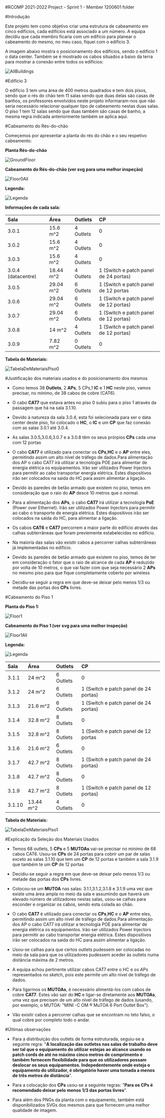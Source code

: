 #RCOMP 2021-2022 Project - Sprint 1 - Member 1200601 folder


#Introdução

Este projeto tem como objetivo criar uma estrutura de cabeamento em cinco
edifícios, cada edifícios está associado a um número. A equipa decidiu que cada membro ficaria
com um edifício para planear o cabeamento do mesmo, no meu caso, fiquei com o edifício 3.

A imagem abaixo mostra o posicionamento dos edifícios, sendo o edifício 1 o data center.
Também se é mostrado os cabos situados a baixo da terra para mostrar a conexão entre todos os edifícios:


![AllBuildings](AllBuildings.PNG)




#Edifício 3

O edifício 3 tem uma área de 400 metros quadrados e tem dois pisos, sendo que o rés do chão tem 11 salas sendo que
duas delas são casas de banhos, os professores envolvidos neste projeto informaram-nos
que não seria necessário relacionar qualquer tipo de cabeamento nestas duas salas. 
O piso 1 tem 12 salas sendo que duas também são casas de banho, a mesma regra indicada anteriormente
também se aplica aqui.


#Cabeamento do Rés-do-chão

Começemos por apresentar a planta do rés do chão e o seu respetivo cabeamento:

**Planta Rés-do-chão**

![GroundFloor](FloorGroundMeasure.PNG)

**Cabeamento do Rés-do-chão (ver svg para uma melhor inspeção)**

![Floor0All](GroundFloorAll.PNG)

**Legenda:**

![Legenda](legenda.PNG)

**Informações de cada sala:**

| Sala               | Área      | Outlets   | CP                                    |
|:-------------------|:----------|:----------|:--------------------------------------|
| 3.0.1              | 15.6 m^2  | 4 Outlets | 0                                     |
| 3.0.2              | 15.6 m^2  | 4 Outlets | 0                                     |
| 3.0.3              | 15.6 m^2  | 4 Outlets | 0                                     |
| 3.0.4 (datacentre) | 18.44 m^2 | 4 Outlets | 1 (Switch e patch panel de 24 portas) |
| 3.0.5              | 29.04 m^2 | 6 Outlets | 1 (Switch e patch panel de 12 portas  |
| 3.0.6              | 29.04 m^2 | 6 Outlets | 1 (Switch e patch panel de 12 portas) |
| 3.0.7              | 29.04 m^2 | 6 Outlets | 1 (Switch e patch panel de 12 portas) |
| 3.0.8              | 14 m^2    | 4 Outlets | 1 (Switch e patch panel de 12 portas) |
| 3.0.9              | 7.82 m^2  | 0 Outlets | 0                                     |



**Tabela de Materiais:**

![TabelaDeMateriaisPiso0](TabelaDeMateriaisP0.PNG)

#Justificação dos materiais usados e do posicionamento dos mesmos

* Como temos 38 **Outlets**, 2 **APs**, 5 CPs,1 **IC** e 1 **HC**  neste piso, 
vamos precisar, no mínimo, de 38 cabos de cobre (CAT6). 

* O cabo **CAT7** que estava antes no piso 0 subiu para o piso 1 através da passagem que há
na sala 3.1.10.

* Devido á natureza da sala 3.0.4, esta foi selecionada para ser o data center
deste piso, foi colocado o **HC**, o **IC** e um **CP** que faz conexão com as salas 3.0.1 até 3.0.4.


* As salas 3.0.5,3.0.6,3.0.7 e a 3.0.8 têm os seus prórpios **CPs** cada
uma com 12 portas


* O cabo **CAT7** é utilizado para conectar os **CPs**,**HC** e o **AP** entre eles, permitindo
assim um alto nível de tráfego de dados.Para alimentação dos AP o cabo CAT7 irá utilizar a tecnologia POE para alimentar de energia elétrica os equipamentos. Irão ser utilizados Power Injectors para permitir ao cabo transportar energia elétrica. Estes dispositivos irão ser colocados na saida do HC para assim alimentar a ligação.


* Devido às paredes de betão armado que existem no piso, temos em consideração
que o raio do **AP** desce 10 metros que o normal.


* Para a alimentação dos **APs**, o cabo **CAT7** irá utilizar a tecnologia **PoE** (Power over Ethernet). Irão ser utilizados Power Injectors para permitir ao cabo o transporte de energia elétrica. Estes dispositivos irão ser colocados na saída do HC, para alimentar a ligação.


* Os cabos **CAT6** e **CAT7** percorrem a maior parte do edifício através das
calhas subterrâneas que foram previemente estabelecidas no edifício. 


* Na maioria das salas vão existir cabos a percorrer calhas subterrâneas já implementadas no edifício.


* Devido às paredes de betão armado que existem no piso, 
temos de ter em consideração o fator que o raio de 
alcance de cada **AP** é reduzido por volta de 10 metros, 
o que vai fazer com que seja necessário 2 **APs** no mesmo piso para que fique completamente coberto por wireless


* Decidiu-se seguir a regra em que deve-se deixar pelo menos 1/3 ou
  metade das portas dos **CPs** livres.

#Cabeamento do Piso 1
    
**Planta do Piso 1:**

![Floor1](FloorOneMeasure.PNG)

**Cabeamento do Piso 1 (ver svg para uma melhor inspeção)**

![Floor1All](FloorOneAll.PNG)

**Legenda:**

![Legenda](legenda.PNG)

| Sala   | Área      | Outlets   | CP                                    |
|:-------|:----------|:----------|:--------------------------------------|
| 3.1.1  | 24 m^2    | 6 Outlets | 0                                     |
| 3.1.2  | 24 m^2    | 6 Outlets | 1 (Switch e patch panel de 24 portas) |
| 3.1.3  | 21.6 m^2  | 6 Outlets | 1 (Switch e patch panel de 24 portas) |
| 3.1.4  | 32.8 m^2  | 8 Outlets | 0                                     |
| 3.1.5  | 32.8 m^2  | 8 Outlets | 1 (Switch e patch panel de 12 portas  |
| 3.1.6  | 21.6 m^2  | 6 Outlets | 0                                     |
| 3.1.7  | 42.7 m^2  | 8 Outlets | 1 (Switch e patch panel de 24 portas) |
| 3.1.8  | 42.7 m^2  | 8 Outlets | 0                                     |
| 3.1.9  | 42.7 m^2  | 8 Outlets | 1 (Switch e patch panel de 12 portas)                                     |
| 3.1.10 | 13.44 m^2 | 4 Outlets | 0                                     |

**Tabela de Materiais:**

![TabelaDeMateriaisPiso1](TabelaDeMateriaisPiso1.PNG)





#Explicação da Seleção dos Materiais Usados

* Temos 68 outlets, 5 **CPs** e 5 **MUTOAs** vai-se precisar
no minimo de 68 cabos CAT6. Usou-se **CPs** de 24 portas para
cobrir um par de salas exceto as salas 3.1.10 que tem um
**CP** de 12 portas e também a sala 3.1.9 que também te um **CP** de 12
portas 


* Decidiu-se seguir a regra em que deve-se deixar pelo menos 1/3 ou
metade das portas dos **CPs** livres.


* Colocou-se um **MUTOA** nas salas: 3.1.1,3.1.2,3.1.8 e 3.1.9 uma vez que existe uma área ampla no meio da sala 
e assumindo que haverá um elevado número de utilizadores nestas salas,  usou-se calhas
para esconder e organizar os cabos, sendo esta colada ao chão.


* O cabo **CAT7** é utilizado para conectar os **CPs**,**HC** e o **AP** entre eles, permitindo
assim um alto nível de tráfego de dados.Para alimentação dos AP o cabo CAT7 irá utilizar a tecnologia POE para alimentar de energia elétrica os equipamentos. Irão ser utilizados Power Injectors para permitir ao cabo transportar energia elétrica. Estes dispositivos irão ser colocados na saida do HC para assim alimentar a ligação.


* Usou-se calhas para que certos outlets pudessem ser colocadas no meio da sala para
que os utilizadores pudessem aceder ás outlets numa distância máxima de 2 metros.


* A equipa achou pertinente utilizar cabos CAT7 entre o HC e os APs representados no sketch, pois este 
permite um alto nível de tráfego de dados.


* Para ligarmos os **MUTOAs**, é necessário alimentá-los 
com cabos de cobre **CAT7**. Estes vão sair do **HC** e 
ligar-se diretamente aos **MUTOAs**, uma vez que 
precisam de um alto nível de tráfego de dados (usando, por exemplo, o MUTOA: "MINI -C OM ® MuTOA 6 Port 
Outlet Box").


* Vão existir cabos a percorrer calhas que se encontram no teto falso, 
o qual cobre por completo todo o andar.

#Últimas observações

* Para a distribuição dos outlets de forma estruturada, seguiu-se a seguinte regra: "**A localização das outletss nas salas de trabalho deve ser tal que o equipamento do utilizar estejas ao alcance usando os patch cords de até no máximo cinco metros de comprimento e também fornecem flexibilidade para que os utilizadores possam deslocar os seus equipamentos. 
Indepedentemente onde esteja o equipamento do utilizador, é obrigatório haver uma tomada a menos de três metros de distância**".


* Para a colocação dos **CPs** usou-se a seguinte regras: "**Para os **CPs** é recomendado deixar pelo menos 1/3 das portas livres**".


* Para além dos PNGs da planta com o equipamento, também está disponibilizados SVGs dos mesmos para
que fornecem uma melhor qualidade de imagem.